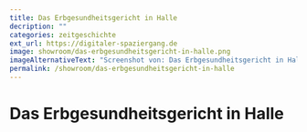 ```yaml
---
title: Das Erbgesundheitsgericht in Halle
decription: ""
categories: zeitgeschichte
ext_url: https://digitaler-spaziergang.de
image: showroom/das-erbgesundheitsgericht-in-halle.png
imageAlternativeText: "Screenshot von: Das Erbgesundheitsgericht in Halle"
permalink: /showroom/das-erbgesundheitsgericht-in-halle
---
```


# Das Erbgesundheitsgericht in Halle
